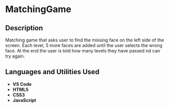 # MatchingGame

<h2>Description</h2>

<p> Matching game that asks user to find the missing face on the left side of the screen. Each level, 5 more faces are added until the user selects the wrong face. At the end the user is told how many levels they have passed nd can try again.</p>

<h2> Languages and Utilities Used</h2>

- <b>VS Code<b/>
- <b>HTML5<b/>
- <b>CSS3<b/>
- <b>JavaScript<b/>
